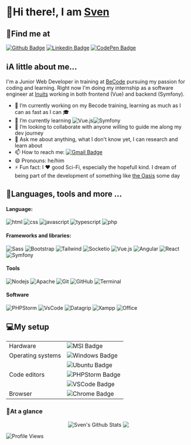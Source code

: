 # :wave:Hi there!, I am [Sven](https://github.com/Sven-I-Am)

## :round_pushpin:Find me at

[![Github Badge](https://img.shields.io/badge/-Github-black?style=plastic-square&logo=github&logoColor=white&link=https://github.com/Sven-I-Am/)](https://github.com/Sven-I-Am)
[![Linkedin Badge](https://img.shields.io/badge/-LinkedIn-blue?style=plastic-square&logo=Linkedin&logoColor=white&link=https://www.linkedin.com/in/sven-vander-mierde/)](https://www.linkedin.com/in/sven-vander-mierde)
[![CodePen Badge](https://img.shields.io/badge/-CodePen-lightgrey?style=plastic-square&logo=CodePen&logoColor=white&link=https://codepen.io/sven-i-am/)](https://codepen.io/sven-i-am)

## :information_source:A little about me...

I'm a Junior Web Developer in training at [BeCode](https://becode.org/) pursuing my passion for coding and learning.
Right now I'm doing my internship as a software engineer at [Inuits](https://inuits.eu/) working in both frontend (Vue) and backend (Symfony).

- 🔭 I’m currently working on my Becode training, learning as much as I can as fast as I can :mortar_board:
- 🌱 I’m currently learning ![Vue.js](https://img.shields.io/badge/-Vue.js-353535?style=plastic-square&logo=vue.js)![Symfony](https://img.shields.io/badge/-Vue.js-353535?style=plastic-square&logo=symfony)
- 👯 I’m looking to collaborate with anyone willing to guide me along my dev journey
- 💬 Ask me about anything, what I don't know yet, I can research and learn about
- 📫 How to reach me: [![Gmail Badge](https://img.shields.io/badge/-Gmail-d14836?style=plastic-square&logo=Gmail&logoColor=white&link=mailto:sven.vander.mierde@gmail.com)](mailto:sven.vander.mierde@gmail.com)
- 😄 Pronouns: he/him
- ⚡ Fun fact: I ❤️ good Sci-Fi, especially the hopefull kind. I dream of being part of the development of something like [the Oasis](https://readyplayerone.fandom.com/wiki/OASIS) some day

## :speech_balloon:Languages, tools and more ...

#### Language:

![html](https://img.shields.io/badge/-HTML-353535?style=plastic-square&logo=html5)
![css](https://img.shields.io/badge/-CSS-353535?style=plastic-square&logo=css3&logoColor=dodgerblue)
![javascript](https://img.shields.io/badge/-Javascript-353535?style=plastic-square&logo=javascript)
![typescript](https://img.shields.io/badge/-Typescript-353535?style=plastic-square&logo=typescript)
![php](https://img.shields.io/badge/-PHP-353535?style=plastic-square&logo=php)

#### Frameworks and libraries:

![Sass](https://img.shields.io/badge/-Sass-353535?style=plastic-square&logo=sass)
![Bootstrap](https://img.shields.io/badge/-Bootstrap-353535?style=plastic-square&logo=bootstrap)
![Tailwind](https://img.shields.io/badge/-Tailwind-353535?style=plastic-square&logo=tailwindcss)
![Socketio](https://img.shields.io/badge/-Socket.io-353535?style=plastic-square&logo=socket.io)
![Vue.js](https://img.shields.io/badge/-Vue.js-353535?style=plastic-square&logo=vue.js)
![Angular](https://img.shields.io/badge/-Angular-353535?style=plastic-square&logo=Angular&logoColor=red)
![React](https://img.shields.io/badge/-React-353535?style=plastic-square&logo=react)
![Symfony](https://img.shields.io/badge/-Symfony-353535?style=plastic-square&logo=symfony)

#### Tools

![Nodejs](https://img.shields.io/badge/-Node.Js-353535?style=plastic-square&logo=node.js)
![Apache](https://img.shields.io/badge/-Apache-353535?style=plastic-square&logo=Apache)
![Git](https://img.shields.io/badge/-Git-353535?style=plastic-square&logo=git)
![GitHub](https://img.shields.io/badge/-GitHub-353535?style=plastic-square&logo=github)
![Terminal](https://img.shields.io/badge/-Terminal/Powershell-353535?style=plastic-square&logo=powershell)

#### Software

![PHPStorm](https://img.shields.io/badge/-PhpStorm-353535?style=plastic-square&logo=phpstorm&logoColor=mediumpurple)
![VsCode](https://img.shields.io/badge/-VsCode-353535?style=plastic-square&logo=visualstudiocode&logoColor=dodgerblue)
![Datagrip](https://img.shields.io/badge/-Datagrip-353535?style=plastic-square&logo=datagrip&logoColor=mediumaquamarine)
![Xampp](https://img.shields.io/badge/-Xampp-353535?style=plastic-square&logo=xampp)
![Office](https://img.shields.io/badge/-Office-353535?style=plastic-square&logo=microsoftoffice&logoColor=firebrick)

## :computer:My setup

|                   |                                                                                                                               |
| ----------------- | ----------------------------------------------------------------------------------------------------------------------------- |
| Hardware          | ![MSI Badge](https://img.shields.io/badge/-MSI%20GF75-red?style=plastic-square&logo=msi&logoColor=white)                         |
| Operating systems | ![Windows Badge](https://img.shields.io/badge/-Windows%2010-blue?style=plastic-square&logo=windows&logoColor=white)              |
|                   | ![Ubuntu Badge](https://img.shields.io/badge/-Ubuntu%2020.04-purple?style=plastic-square&logo=ubuntu&logoColor=white)            |
| Code editors      | ![PHPStorm Badge](https://img.shields.io/badge/-PHPStorm-mediumslateblue?style=plastic-square&logo=phpstorm&logoColor=white)     |
|                   | ![VSCode Badge](https://img.shields.io/badge/-VS%20Code-dodgerblue?style=plastic-square&logo=visual-studio-code&logoColor=white) |
| Browser           | ![Chrome Badge](https://img.shields.io/badge/-Chrome-dodgerblue?style=plastic-square&logo=google-chrome&logoColor=white)         |

### :rocket:At a glance

<p align="center">
<img align="center" src="https://github-readme-stats.vercel.app/api?username=Sven-I-Am&show_icons=true&line_height=21&theme=react" alt="Sven's Github Stats" />
<img align="center" src="https://github-readme-stats.vercel.app/api/top-langs/?username=Sven-I-Am&theme=react&line_height=27&layout=compact" />
</p>

![Profile Views](https://komarev.com/ghpvc/?username=Sven-I-Am)
